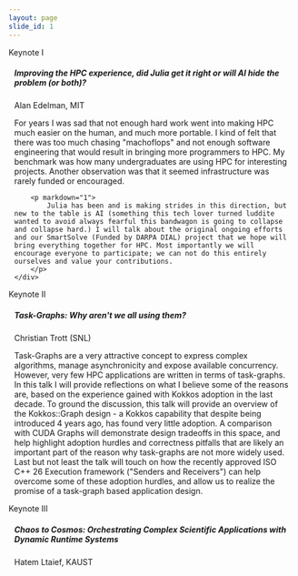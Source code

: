 ```yaml
---
layout: page
slide_id: 1
---
```


<div class="card">
    <div class="card-header text-white bg-inverse"><i class="fa fa-users mr-3" aria-hidden="true"></i>Keynote I</div>
    <div style="margin: 10px">
        <h5>Improving the HPC experience, did Julia get it right or will AI hide the problem (or both)?</h5>
        <p>Alan Edelman, MIT</p>
        <p markdown="1">
            For years I was sad that not enough hard work went into making HPC much easier on the human, and much more portable. I kind of felt that there was too much chasing "machoflops" and not enough software engineering that would result in bringing more programmers to HPC. My benchmark was how many undergraduates are using HPC for interesting projects. Another observation was that it seemed infrastructure was rarely funded or encouraged.
        </p>

        <p markdown="1">
            Julia has been and is making strides in this direction, but new to the table is AI (something this tech lover turned luddite wanted to avoid always fearful this bandwagon is going to collapse and collapse hard.) I will talk about the original ongoing efforts and our SmartSolve (Funded by DARPA DIAL) project that we hope will bring everything together for HPC. Most importantly we will encourage everyone to participate; we can not do this entirely ourselves and value your contributions.
        </p>
    </div>
</div>

<div class="card">
	<div class="card-header text-white bg-inverse"><i class="fa fa-users mr-3" aria-hidden="true"></i>Keynote II</div>
		<div style="margin: 10px">
        <h5>Task-Graphs: Why aren't we all using them?</h5>
        <p>Christian Trott (SNL)</p>
	<p markdown="1">
	Task-Graphs are a very attractive concept to express complex algorithms, manage asynchronicity and expose available concurrency. However, very few HPC applications are written in terms of task-graphs.  In this talk I will provide reflections on what I believe some of the reasons are, based on the experience  gained with Kokkos adoption in the last decade. To ground the discussion, this talk will provide an overview of the Kokkos::Graph design - a Kokkos capability that despite being introduced 4 years ago, has found very little adoption. A comparison with CUDA Graphs will demonstrate design tradeoffs in this space, and help highlight  adoption hurdles and correctness pitfalls that are likely an important part of the reason why task-graphs are not more widely used. Last but not least the talk will touch on how the recently approved ISO C++ 26 Execution framework ("Senders and Receivers") can help overcome some of these adoption hurdles, and allow us to realize the promise of a task-graph based application design. 
    </p>
</div>

<div class="card">
	<div class="card-header text-white bg-inverse"><i class="fa fa-users mr-3" aria-hidden="true"></i>Keynote III</div>
	<div style="margin: 10px">
		<h5>Chaos to Cosmos: Orchestrating Complex Scientific Applications with Dynamic Runtime Systems</h5>
		<p>Hatem Ltaief, KAUST</p>
	<!---
        From the start, Legion was designed to be part of a larger software stack, with a distributed execution runtime
(i.e. Realm) below it, but also libraries, frameworks, and DSLs above it. Early successes with Legion came from
application code written directly to the Legion API, but more recently the vision of being an enabler for higher
levels of abstraction is coming to fruition. I will review several of these efforts, talk about their successes in 
scaling (whether to larger systems, larger workloads, or larger programmer audiences), and that will lead me into
discussion of some key challenges that are becoming more critical as this scaling continues.
<br><br>
Legion, and really all AMT systems, are at risk of becoming victims of their success. If anything, they are too good
at extracting parallelism from application code, and this manifests as increasing demands on the runtime portions
of these systems at larger scales. Much of the analysis and decision making being performed in real time (and
therefore with real overhead) is not actually contributing to improved performance because there was already
enough work to keep processors busy and data movement latencies hidden. I'll touch on past and current efforts
to attack this at the application level and in runtime implementation, but the best place in the stack to perform
optimizations like this (i.e. compilers) is severely underrepresented, and we should fix that.
-->
	</div>
</div>



</div>
